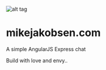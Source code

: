 
![alt tag](http://www.mikejakobsen.com/mike.png)

# mikejakobsen.com

A simple AngularJS Express chat

Build with love and envy..
